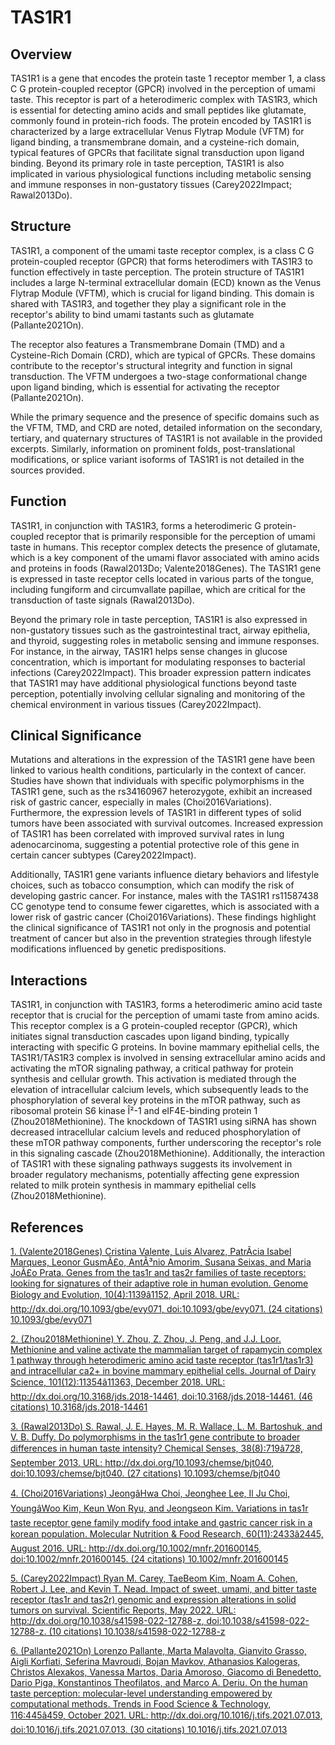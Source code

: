 # TAS1R1

## Overview
TAS1R1 is a gene that encodes the protein taste 1 receptor member 1, a class C G protein-coupled receptor (GPCR) involved in the perception of umami taste. This receptor is part of a heterodimeric complex with TAS1R3, which is essential for detecting amino acids and small peptides like glutamate, commonly found in protein-rich foods. The protein encoded by TAS1R1 is characterized by a large extracellular Venus Flytrap Module (VFTM) for ligand binding, a transmembrane domain, and a cysteine-rich domain, typical features of GPCRs that facilitate signal transduction upon ligand binding. Beyond its primary role in taste perception, TAS1R1 is also implicated in various physiological functions including metabolic sensing and immune responses in non-gustatory tissues (Carey2022Impact; Rawal2013Do).

## Structure
TAS1R1, a component of the umami taste receptor complex, is a class C G protein-coupled receptor (GPCR) that forms heterodimers with TAS1R3 to function effectively in taste perception. The protein structure of TAS1R1 includes a large N-terminal extracellular domain (ECD) known as the Venus Flytrap Module (VFTM), which is crucial for ligand binding. This domain is shared with TAS1R3, and together they play a significant role in the receptor's ability to bind umami tastants such as glutamate (Pallante2021On).

The receptor also features a Transmembrane Domain (TMD) and a Cysteine-Rich Domain (CRD), which are typical of GPCRs. These domains contribute to the receptor's structural integrity and function in signal transduction. The VFTM undergoes a two-stage conformational change upon ligand binding, which is essential for activating the receptor (Pallante2021On).

While the primary sequence and the presence of specific domains such as the VFTM, TMD, and CRD are noted, detailed information on the secondary, tertiary, and quaternary structures of TAS1R1 is not available in the provided excerpts. Similarly, information on prominent folds, post-translational modifications, or splice variant isoforms of TAS1R1 is not detailed in the sources provided.

## Function
TAS1R1, in conjunction with TAS1R3, forms a heterodimeric G protein-coupled receptor that is primarily responsible for the perception of umami taste in humans. This receptor complex detects the presence of glutamate, which is a key component of the umami flavor associated with amino acids and proteins in foods (Rawal2013Do; Valente2018Genes). The TAS1R1 gene is expressed in taste receptor cells located in various parts of the tongue, including fungiform and circumvallate papillae, which are critical for the transduction of taste signals (Rawal2013Do).

Beyond the primary role in taste perception, TAS1R1 is also expressed in non-gustatory tissues such as the gastrointestinal tract, airway epithelia, and thyroid, suggesting roles in metabolic sensing and immune responses. For instance, in the airway, TAS1R1 helps sense changes in glucose concentration, which is important for modulating responses to bacterial infections (Carey2022Impact). This broader expression pattern indicates that TAS1R1 may have additional physiological functions beyond taste perception, potentially involving cellular signaling and monitoring of the chemical environment in various tissues (Carey2022Impact).

## Clinical Significance
Mutations and alterations in the expression of the TAS1R1 gene have been linked to various health conditions, particularly in the context of cancer. Studies have shown that individuals with specific polymorphisms in the TAS1R1 gene, such as the rs34160967 heterozygote, exhibit an increased risk of gastric cancer, especially in males (Choi2016Variations). Furthermore, the expression levels of TAS1R1 in different types of solid tumors have been associated with survival outcomes. Increased expression of TAS1R1 has been correlated with improved survival rates in lung adenocarcinoma, suggesting a potential protective role of this gene in certain cancer subtypes (Carey2022Impact).

Additionally, TAS1R1 gene variants influence dietary behaviors and lifestyle choices, such as tobacco consumption, which can modify the risk of developing gastric cancer. For instance, males with the TAS1R1 rs11587438 CC genotype tend to consume fewer cigarettes, which is associated with a lower risk of gastric cancer (Choi2016Variations). These findings highlight the clinical significance of TAS1R1 not only in the prognosis and potential treatment of cancer but also in the prevention strategies through lifestyle modifications influenced by genetic predispositions.

## Interactions
TAS1R1, in conjunction with TAS1R3, forms a heterodimeric amino acid taste receptor that is crucial for the perception of umami taste from amino acids. This receptor complex is a G protein-coupled receptor (GPCR), which initiates signal transduction cascades upon ligand binding, typically interacting with specific G proteins. In bovine mammary epithelial cells, the TAS1R1/TAS1R3 complex is involved in sensing extracellular amino acids and activating the mTOR signaling pathway, a critical pathway for protein synthesis and cellular growth. This activation is mediated through the elevation of intracellular calcium levels, which subsequently leads to the phosphorylation of several key proteins in the mTOR pathway, such as ribosomal protein S6 kinase Î²-1 and eIF4E-binding protein 1 (Zhou2018Methionine). The knockdown of TAS1R1 using siRNA has shown decreased intracellular calcium levels and reduced phosphorylation of these mTOR pathway components, further underscoring the receptor's role in this signaling cascade (Zhou2018Methionine). Additionally, the interaction of TAS1R1 with these signaling pathways suggests its involvement in broader regulatory mechanisms, potentially affecting gene expression related to milk protein synthesis in mammary epithelial cells (Zhou2018Methionine).


## References


[1. (Valente2018Genes) Cristina Valente, Luis Alvarez, PatrÃ­cia Isabel Marques, Leonor GusmÃ£o, AntÃ³nio Amorim, Susana Seixas, and Maria JoÃ£o Prata. Genes from the tas1r and tas2r families of taste receptors: looking for signatures of their adaptive role in human evolution. Genome Biology and Evolution, 10(4):1139â1152, April 2018. URL: http://dx.doi.org/10.1093/gbe/evy071, doi:10.1093/gbe/evy071. (24 citations) 10.1093/gbe/evy071](https://doi.org/10.1093/gbe/evy071)

[2. (Zhou2018Methionine) Y. Zhou, Z. Zhou, J. Peng, and J.J. Loor. Methionine and valine activate the mammalian target of rapamycin complex 1 pathway through heterodimeric amino acid taste receptor (tas1r1/tas1r3) and intracellular ca2+ in bovine mammary epithelial cells. Journal of Dairy Science, 101(12):11354â11363, December 2018. URL: http://dx.doi.org/10.3168/jds.2018-14461, doi:10.3168/jds.2018-14461. (46 citations) 10.3168/jds.2018-14461](https://doi.org/10.3168/jds.2018-14461)

[3. (Rawal2013Do) S. Rawal, J. E. Hayes, M. R. Wallace, L. M. Bartoshuk, and V. B. Duffy. Do polymorphisms in the tas1r1 gene contribute to broader differences in human taste intensity? Chemical Senses, 38(8):719â728, September 2013. URL: http://dx.doi.org/10.1093/chemse/bjt040, doi:10.1093/chemse/bjt040. (27 citations) 10.1093/chemse/bjt040](https://doi.org/10.1093/chemse/bjt040)

[4. (Choi2016Variations) JeongâHwa Choi, Jeonghee Lee, Il Ju Choi, YoungâWoo Kim, Keun Won Ryu, and Jeongseon Kim. Variations in tas1r taste receptor gene family modify food intake and gastric cancer risk in a korean population. Molecular Nutrition &amp; Food Research, 60(11):2433â2445, August 2016. URL: http://dx.doi.org/10.1002/mnfr.201600145, doi:10.1002/mnfr.201600145. (24 citations) 10.1002/mnfr.201600145](https://doi.org/10.1002/mnfr.201600145)

[5. (Carey2022Impact) Ryan M. Carey, TaeBeom Kim, Noam A. Cohen, Robert J. Lee, and Kevin T. Nead. Impact of sweet, umami, and bitter taste receptor (tas1r and tas2r) genomic and expression alterations in solid tumors on survival. Scientific Reports, May 2022. URL: http://dx.doi.org/10.1038/s41598-022-12788-z, doi:10.1038/s41598-022-12788-z. (10 citations) 10.1038/s41598-022-12788-z](https://doi.org/10.1038/s41598-022-12788-z)

[6. (Pallante2021On) Lorenzo Pallante, Marta Malavolta, Gianvito Grasso, Aigli Korfiati, Seferina Mavroudi, Bojan Mavkov, Athanasios Kalogeras, Christos Alexakos, Vanessa Martos, Daria Amoroso, Giacomo di Benedetto, Dario Piga, Konstantinos Theofilatos, and Marco A. Deriu. On the human taste perception: molecular-level understanding empowered by computational methods. Trends in Food Science &amp; Technology, 116:445â459, October 2021. URL: http://dx.doi.org/10.1016/j.tifs.2021.07.013, doi:10.1016/j.tifs.2021.07.013. (30 citations) 10.1016/j.tifs.2021.07.013](https://doi.org/10.1016/j.tifs.2021.07.013)